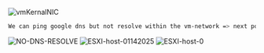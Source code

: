 ![vmKernalNIC](https://github.com/user-attachments/assets/337c34de-4b38-4ec2-987e-0f99ff7afddf)

```bash
We can ping google dns but not resolve within the vm-network => next point to a dns resolver/dns sinkhole
```
![NO-DNS-RESOLVE](https://github.com/user-attachments/assets/da06997f-8e38-4d30-a100-83e8997840f9)
![ESXI-host-01142025](https://github.com/user-attachments/assets/b1a88847-bc1c-4b6e-a194-cfd79e4c25f9)
![ESXI-host-0](https://github.com/user-attachments/assets/461de010-9383-4fc2-8036-45ebbe8595e9)
